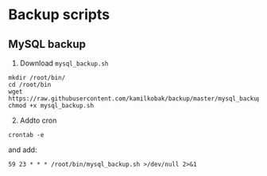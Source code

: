 # Backup scripts
## MySQL backup
1) Download `mysql_backup.sh`
```
mkdir /root/bin/
cd /root/bin
wget https://raw.githubusercontent.com/kamilkobak/backup/master/mysql_backup.sh
chmod +x mysql_backup.sh
```
2) Addto cron
```
crontab -e
```
and add:
```
59 23 * * * /root/bin/mysql_backup.sh >/dev/null 2>&1
```

